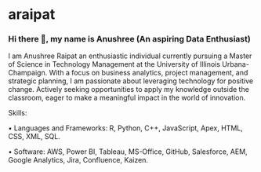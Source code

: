 # araipat
### Hi there 👋, my name is Anushree (An aspiring Data Enthusiast)


I am Anushree Raipat an enthusiastic individual currently pursuing a Master of Science in Technology Management at the University of Illinois Urbana-Champaign. With a focus on business analytics, project management, and strategic planning, I am passionate about leveraging technology for positive change. Actively seeking opportunities to apply my knowledge outside the classroom, eager to make a meaningful impact in the world of innovation.

Skills:

• Languages and Frameworks: R, Python, C++, JavaScript, Apex, HTML, CSS, XML, SQL.

• Software: AWS, Power BI, Tableau, MS-Office, GitHub, Salesforce, AEM, Google Analytics, Jira, Confluence, Kaizen.






